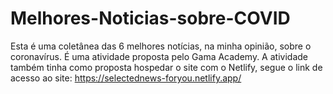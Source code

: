 # Melhores-Noticias-sobre-COVID
Esta é uma coletânea das 6 melhores notícias, na minha opinião, sobre o coronavírus. É uma atividade proposta pelo Gama Academy.
A atividade também tinha como proposta hospedar o site com o Netlify, segue o link de acesso ao site: https://selectednews-foryou.netlify.app/

<!-- [![Netlify Status](https://api.netlify.com/api/v1/badges/a24a4426-33e9-456b-b36e-2b78480bc6e1/deploy-status)](https://app.netlify.com/sites/hungry-blackwell-8f745f/deploys) -->
